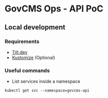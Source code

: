 # GovCMS Ops - API PoC

## Local development

### Requirements

- [Tilt.dev](https://tilt.dev/)
- [Kustomize](https://kustomize.io/) (Optional)

### Useful commands

- List services inside a namespace

```
kubectl get svc --namespace=govcms-api
```